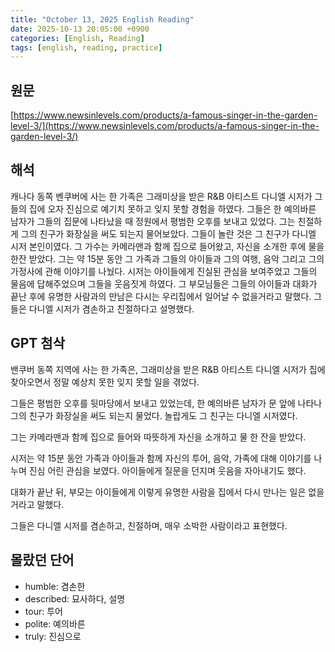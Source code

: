 ```yaml
---
title: "October 13, 2025 English Reading"
date: 2025-10-13 20:05:00 +0900
categories: [English, Reading]
tags: [english, reading, practice]
---
```


## **원문**
[https://www.newsinlevels.com/products/a-famous-singer-in-the-garden-level-3/](https://www.newsinlevels.com/products/a-famous-singer-in-the-garden-level-3/)

## **해석**
캐나다 동쪽 벤쿠버에 사는 한 가족은 그래미상을 받은 R&B 아티스트 다니엘 시저가 그들의 집에 오자 진심으로 예기치 못하고 잊지 못할 경험을 하였다. 그들은 한 예의바른 남자가 그들의 집문에 나타났을 때 정원에서 평범한 오후를 보내고 있었다. 그는 친절하게 그의 친구가 화장실을 써도 되는지 물어보았다. 그들이 놀란 것은 그 친구가 다니엘 시저 본인이였다. 그 가수는 카메라맨과 함께 집으로 들어왔고, 자신을 소개한 후에 물을 한잔 받았다. 그는 약 15분 동안 그 가족과 그들의 아이들과 그의 여행, 음악 그리고 그의 가정사에 관해 이야기를 나눴다. 시저는 아이들에게 진실된 관심을 보여주었고 그들의 물음에 답해주었으며 그들을 웃음짓게 하였다. 그 부모님들은 그들의 아이들과 대화가 끝난 후에 유명한 사람과의 만남은 다시는 우리집에서 일어날 수 없을거라고 말했다. 그들은 다니엘 시저가 겸손하고 친절하다고 설명했다.

## **GPT 첨삭**

밴쿠버 동쪽 지역에 사는 한 가족은, 그래미상을 받은 R&B 아티스트 다니엘 시저가 집에 찾아오면서 정말 예상치 못한 잊지 못할 일을 겪었다.

그들은 평범한 오후를 뒷마당에서 보내고 있었는데, 한 예의바른 남자가 문 앞에 나타나 그의 친구가 화장실을 써도 되는지 물었다. 놀랍게도 그 친구는 다니엘 시저였다.

그는 카메라맨과 함께 집으로 들어와 따뜻하게 자신을 소개하고 물 한 잔을 받았다.

시저는 약 15분 동안 가족과 아이들과 함께 자신의 투어, 음악, 가족에 대해 이야기를 나누며 진심 어린 관심을 보였다. 아이들에게 질문을 던지며 웃음을 자아내기도 했다.

대화가 끝난 뒤, 부모는 아이들에게 이렇게 유명한 사람을 집에서 다시 만나는 일은 없을 거라고 말했다.

그들은 다니엘 시저를 겸손하고, 친절하며, 매우 소박한 사람이라고 표현했다.

## **몰랐던 단어**

- humble: 겸손한
- described: 묘사하다, 설명
- tour: 투어
- polite: 예의바른
- truly: 진심으로